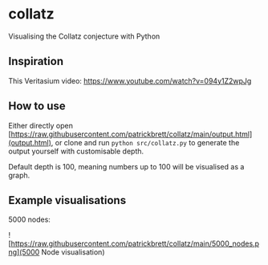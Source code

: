 # collatz
Visualising the Collatz conjecture with Python

## Inspiration

This Veritasium video: https://www.youtube.com/watch?v=094y1Z2wpJg

## How to use

Either directly open [https://raw.githubusercontent.com/patrickbrett/collatz/main/output.html](output.html), or clone and run `python src/collatz.py` to generate the output yourself with customisable depth.

Default depth is 100, meaning numbers up to 100 will be visualised as a graph.

## Example visualisations

5000 nodes:

![https://raw.githubusercontent.com/patrickbrett/collatz/main/5000_nodes.png](5000 Node visualisation)
